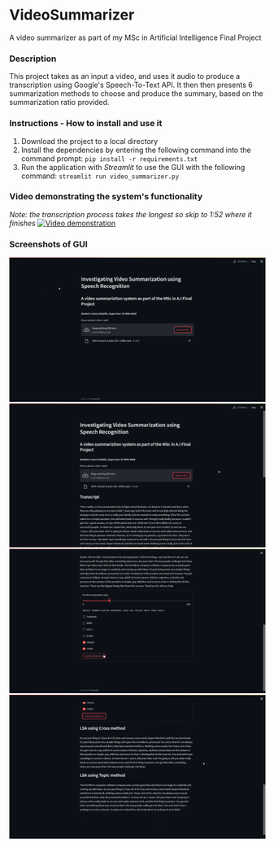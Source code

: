 # VideoSummarizer
A video summarizer as part of my MSc in Artificial Intelligence Final Project

### Description
This project takes as an input a video, and uses it audio to produce a transcription using Google's Speech-To-Text API. It then then presents 6 summarization methods to choose and produce the summary, based on the summarization ratio provided.

### Instructions - How to install and use it
1. Download the project to a local directory
2. Install the dependencies by entering the following command into the command prompt: `pip install -r requirements.txt`
3. Run the application with *Streamlit* to use the GUI with the following command: `streamlit run video_summarizer.py`

### Video demonstrating the system's functionality
*Note: the transcription process takes the longest so skip to 1:52 where it finishes*
[![Video demonstration](https://img.youtube.com/vi/3FHJODYE1Ps/maxresdefault.jpg)](https://youtu.be/3FHJODYE1Ps)

### Screenshots of GUI
![](screenshots/gui-1.png)
![](screenshots/gui-2.png)
![](screenshots/gui-3.png)
![](screenshots/gui-4.png)
